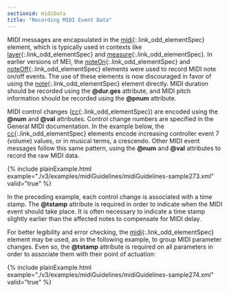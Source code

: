 ```yaml
---
sectionid: midiData
title: "Recording MIDI Event Data"
---
```




MIDI messages are encapsulated in the [midi](/v3/elements/midi.html){:.link_odd_elementSpec} element, which is typically
used in contexts like [layer](/v3/elements/layer.html){:.link_odd_elementSpec} and [measure](/v3/elements/measure.html){:.link_odd_elementSpec}. In
earlier versions of MEI, the [noteOn](/v3/elements/noteOn.html){:.link_odd_elementSpec} and [noteOff](/v3/elements/noteOff.html){:.link_odd_elementSpec}
elements were used to record MIDI note on/off events. The use of these elements is
now
discouraged in favor of using the [note](/v3/elements/note.html){:.link_odd_elementSpec} element directly. MIDI duration
should be recorded using the **@dur.ges** attribute, and MIDI pitch information should
be recorded using the **@pnum** attribute.



 MIDI control changes ([cc](/v3/elements/cc.html){:.link_odd_elementSpec}) are encoded using the **@num** and
**@val** attributes. Control change numbers are specified in the General MIDI
documentation. In the example below, the [cc](/v3/elements/cc.html){:.link_odd_elementSpec} elements encode increasing
controller event 7 (volume) values, or in musical terms, a crescendo. Other MIDI event
messages follow this same pattern, using the **@num** and **@val** attributes to
record the raw MIDI data.

{% include plainExample.html example="./v3/examples/midiGuidelines/midiGuidelines-sample273.xml" valid="true" %}


In the preceding example, each control change is associated with a time stamp. The
**@tstamp** attribute is required in order to indicate when the MIDI event should take
place. It is often necessary to indicate a time stamp slightly earlier than the affected
notes
to compensate for MIDI delay.


For better legibility and error checking, the [midi](/v3/elements/midi.html){:.link_odd_elementSpec} element may be used,
as in the following example, to group MIDI parameter changes. Even so, the **@tstamp**
attribute is required on all parameters in order to associate them with their point
of
actuation:

{% include plainExample.html example="./v3/examples/midiGuidelines/midiGuidelines-sample274.xml" valid="true" %}

